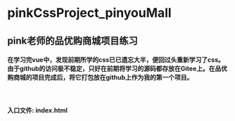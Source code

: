 # pinkCssProject_pinyouMall
## pink老师的品优购商城项目练习


#### 在学习完vue中，发现前期所学的css已已遗忘大半，便回过头重新学习了css。由于github的访问极不稳定，只好在前期将学习的源码都存放在Gitee上。在品优购商城的项目完成后，将它打包放在github上作为我的第一个项目。
<br>

#### 入口文件: index.html
